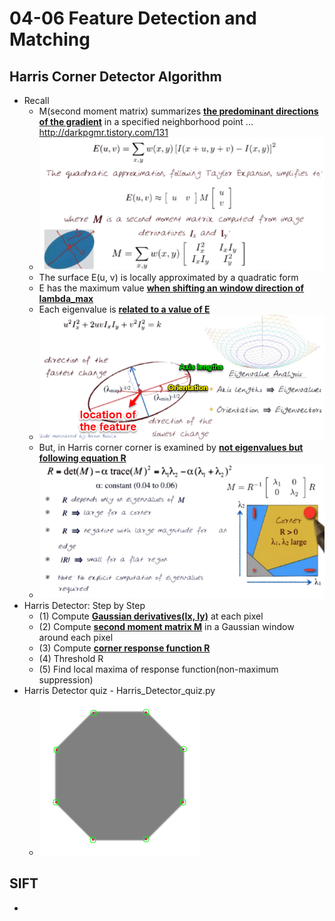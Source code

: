 # 04-06 Feature Detection and Matching

## Harris Corner Detector Algorithm
  * Recall
    * M(second moment matrix) summarizes **<u>the predominant directions of the gradient</u>** in a specified neighborhood point ... http://darkpgmr.tistory.com/131
    * ![Second Moment Matrix - M](./Figures/SecondMomentMatrix.png)
    * The surface E(u, v) is locally approximated by a quadratic form
    * E has the maximum value **<u>when shifting an window direction of lambda_max</u>**
    * Each eigenvalue is **<u>related to a value of E</u>**
    * ![The quadratic form of surface E(u, v)](./Figures/QuadraticFormOfSurface.png)
    * But, in Harris corner corner is examined by **<u>not eigenvalues but following equation R</u>**
    * ![Eigenvalues](./Figures/Eigenvalues.png)
  * Harris Detector: Step by Step
    * (1) Compute **<u>Gaussian derivatives(Ix, Iy)</u>** at each pixel
	* (2) Compute **<u>second moment matrix M</u>** in a Gaussian window around each pixel
	* (3) Compute **<u>corner response function R</u>**
	* (4) Threshold R
	* (5) Find local maxima of response function(non-maximum suppression)
  * Harris Detector quiz - Harris_Detector_quiz.py
    * ![Harris corner octagon](./Figures/Harris_corner_octagon.png)

## SIFT
  * 